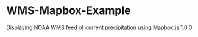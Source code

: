 WMS-Mapbox-Example
==================

Displaying NOAA WMS feed of current precipitation using Mapbox.js 1.0.0
